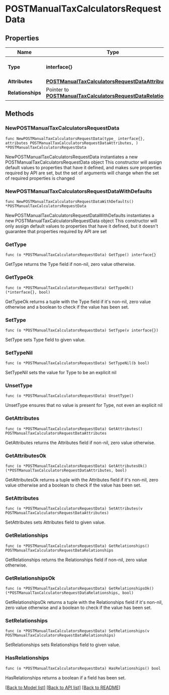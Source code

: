 # POSTManualTaxCalculatorsRequestData

## Properties

Name | Type | Description | Notes
------------ | ------------- | ------------- | -------------
**Type** | **interface{}** | The resource&#39;s type | 
**Attributes** | [**POSTManualTaxCalculatorsRequestDataAttributes**](POSTManualTaxCalculatorsRequestDataAttributes.md) |  | 
**Relationships** | Pointer to [**POSTManualTaxCalculatorsRequestDataRelationships**](POSTManualTaxCalculatorsRequestDataRelationships.md) |  | [optional] 

## Methods

### NewPOSTManualTaxCalculatorsRequestData

`func NewPOSTManualTaxCalculatorsRequestData(type_ interface{}, attributes POSTManualTaxCalculatorsRequestDataAttributes, ) *POSTManualTaxCalculatorsRequestData`

NewPOSTManualTaxCalculatorsRequestData instantiates a new POSTManualTaxCalculatorsRequestData object
This constructor will assign default values to properties that have it defined,
and makes sure properties required by API are set, but the set of arguments
will change when the set of required properties is changed

### NewPOSTManualTaxCalculatorsRequestDataWithDefaults

`func NewPOSTManualTaxCalculatorsRequestDataWithDefaults() *POSTManualTaxCalculatorsRequestData`

NewPOSTManualTaxCalculatorsRequestDataWithDefaults instantiates a new POSTManualTaxCalculatorsRequestData object
This constructor will only assign default values to properties that have it defined,
but it doesn't guarantee that properties required by API are set

### GetType

`func (o *POSTManualTaxCalculatorsRequestData) GetType() interface{}`

GetType returns the Type field if non-nil, zero value otherwise.

### GetTypeOk

`func (o *POSTManualTaxCalculatorsRequestData) GetTypeOk() (*interface{}, bool)`

GetTypeOk returns a tuple with the Type field if it's non-nil, zero value otherwise
and a boolean to check if the value has been set.

### SetType

`func (o *POSTManualTaxCalculatorsRequestData) SetType(v interface{})`

SetType sets Type field to given value.


### SetTypeNil

`func (o *POSTManualTaxCalculatorsRequestData) SetTypeNil(b bool)`

 SetTypeNil sets the value for Type to be an explicit nil

### UnsetType
`func (o *POSTManualTaxCalculatorsRequestData) UnsetType()`

UnsetType ensures that no value is present for Type, not even an explicit nil
### GetAttributes

`func (o *POSTManualTaxCalculatorsRequestData) GetAttributes() POSTManualTaxCalculatorsRequestDataAttributes`

GetAttributes returns the Attributes field if non-nil, zero value otherwise.

### GetAttributesOk

`func (o *POSTManualTaxCalculatorsRequestData) GetAttributesOk() (*POSTManualTaxCalculatorsRequestDataAttributes, bool)`

GetAttributesOk returns a tuple with the Attributes field if it's non-nil, zero value otherwise
and a boolean to check if the value has been set.

### SetAttributes

`func (o *POSTManualTaxCalculatorsRequestData) SetAttributes(v POSTManualTaxCalculatorsRequestDataAttributes)`

SetAttributes sets Attributes field to given value.


### GetRelationships

`func (o *POSTManualTaxCalculatorsRequestData) GetRelationships() POSTManualTaxCalculatorsRequestDataRelationships`

GetRelationships returns the Relationships field if non-nil, zero value otherwise.

### GetRelationshipsOk

`func (o *POSTManualTaxCalculatorsRequestData) GetRelationshipsOk() (*POSTManualTaxCalculatorsRequestDataRelationships, bool)`

GetRelationshipsOk returns a tuple with the Relationships field if it's non-nil, zero value otherwise
and a boolean to check if the value has been set.

### SetRelationships

`func (o *POSTManualTaxCalculatorsRequestData) SetRelationships(v POSTManualTaxCalculatorsRequestDataRelationships)`

SetRelationships sets Relationships field to given value.

### HasRelationships

`func (o *POSTManualTaxCalculatorsRequestData) HasRelationships() bool`

HasRelationships returns a boolean if a field has been set.


[[Back to Model list]](../README.md#documentation-for-models) [[Back to API list]](../README.md#documentation-for-api-endpoints) [[Back to README]](../README.md)


